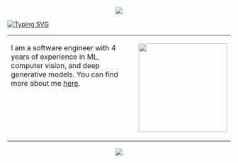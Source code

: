 <p align="center">
  <img src="https://capsule-render.vercel.app/api?type=waving&color=gradient&height=90"/>
</p>

[![Typing SVG](https://readme-typing-svg.demolab.com/?lines=Hi!+I'm+Meghana+:\))](https://git.io/typing-svg)

<table style="border: none; width: 100%;">
  <tr style="border: none;">
    <td style="border: none; vertical-align: top;">
      <p align="left">
        I am a software engineer with 4 years of experience in ML, computer vision, and deep generative models.
        You can find more about me <a href="https://mejhana.github.io/">here</a>.
      </p>
    </td>
    <td style="border: none; vertical-align: top;">
      <p align="right">
        <img src="https://media.giphy.com/media/TEnXkcsHrP4YedChhA/giphy.gif" width="200" height="200" frameBorder="0" class="giphy-embed" allowFullScreen></img>
      </p>
    </td>
  </tr>
</table>

<p align="center">
  <img src="https://capsule-render.vercel.app/api?type=waving&color=gradient&height=90&section=footer"/>
</p>
